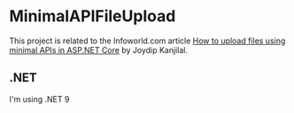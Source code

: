 # MinimalAPIFileUpload

This project is related to the Infoworld.com article [How to upload files using minimal APIs in ASP.NET Core](https://www.infoworld.com/article/4036032/how-to-upload-files-using-minimal-apis-in-asp-net-core.html?utm_date=20250831141332&utm_campaign=Computerworld%20US%20Eye%20on%20Microsoft&utm_content=slotno-5-title-How%20to%20upload%20files%20using%20minimal%20APIs%20in%20ASP.NET%20Core&utm_term=Computerworld%20US%20Editorial%20Newsletters&utm_medium=email&utm_source=Adestra&aid=1188811&huid=979d4114-dfb3-42b6-91ba-3b999c8d5522) by Joydip Kanjilal. 

## .NET

I'm using .NET 9
